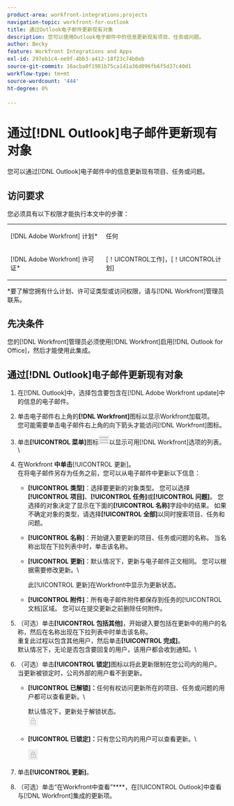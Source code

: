 ```yaml
---
product-area: workfront-integrations;projects
navigation-topic: workfront-for-outlook
title: 通过Outlook电子邮件更新现有对象
description: 您可以使用Outlook电子邮件中的信息更新现有项目、任务或问题。
author: Becky
feature: Workfront Integrations and Apps
exl-id: 297eb1c4-ee9f-4bb3-a412-18f23c74b0eb
source-git-commit: 16acba0f1981b75ca141a36d096fb6f5d37c40d1
workflow-type: tm+mt
source-wordcount: '444'
ht-degree: 0%

---
```


# 通过[!DNL Outlook]电子邮件更新现有对象

您可以通过[!DNL Outlook]电子邮件中的信息更新现有项目、任务或问题。

## 访问要求

您必须具有以下权限才能执行本文中的步骤：

<table style="table-layout:auto"> 
 <col> 
 <col> 
 <tbody> 
  <tr> 
   <td role="rowheader">[!DNL Adobe Workfront] 计划*</td> 
   <td> <p>任何</p> </td> 
  </tr> 
  <tr> 
   <td role="rowheader">[!DNL Adobe Workfront] 许可证*</td> 
   <td> <p>[！UICONTROL工作]，[！UICONTROL计划]</p> </td> 
  </tr> 
 </tbody> 
</table>

&#42;要了解您拥有什么计划、许可证类型或访问权限，请与[!DNL Workfront]管理员联系。

## 先决条件

您的[!DNL Workfront]管理员必须使用[!DNL Workfront]启用[!DNL Outlook for Office]，然后才能使用此集成。

## 通过[!DNL Outlook]电子邮件更新现有对象

1. 在[!DNL Outlook]中，选择包含要包含在[!DNL Adobe Workfront update]中的信息的电子邮件。
1. 单击电子邮件右上角的&#x200B;**[!DNL Workfront]**&#x200B;图标以显示Workfront加载项。\
   您可能需要单击电子邮件右上角的向下箭头才能访问[!DNL Workfront]图标。

1. 单击&#x200B;**[!UICONTROL 菜单]**&#x200B;图标![o365_addin_menu_icon.png](assets/o365-addin-menu2-icon.png)以显示可用[!DNL Workfront]选项的列表。\


1. 在Workfront **中单击**[!UICONTROL &#x200B;更新]。\
   在将电子邮件另存为任务之前，您可以从电子邮件中更新以下信息：

   * **[!UICONTROL 类型]**：选择要更新的对象类型。 您可以选择&#x200B;**[!UICONTROL 项目]**、**[!UICONTROL 任务]**&#x200B;或&#x200B;**[!UICONTROL 问题]**。 您选择的对象决定了显示在下面的&#x200B;**[!UICONTROL 名称]**&#x200B;字段中的结果。 如果不确定对象的类型，请选择&#x200B;**[!UICONTROL 全部]**&#x200B;以同时搜索项目、任务和问题。

   * **[!UICONTROL 名称]**：开始键入要更新的项目、任务或问题的名称。 当名称出现在下拉列表中时，单击该名称。
   * **[!UICONTROL 更新]**：默认情况下，更新与电子邮件正文相同。 您可以根据需要修改更新。\

     此[!UICONTROL 更新]在Workfront中显示为更新状态。

   * **[!UICONTROL 附件]**：所有电子邮件附件都保存到任务的[!UICONTROL 文档]区域。 您可以在提交更新之前删除任何附件。

1. （可选）单击&#x200B;**[!UICONTROL 包括其他]**，开始键入要包括在更新中的用户的名称，然后在名称出现在下拉列表中时单击该名称。\
   重复此过程以包含其他用户，然后单击&#x200B;**[!UICONTROL 完成]**。\
   默认情况下，无论是否包含要回复的用户，该用户都会收到通知。\

1. （可选）单击&#x200B;**[!UICONTROL 锁定]**&#x200B;图标以将此更新限制在您公司内的用户。 当更新被锁定时，公司外部的用户看不到更新。

   * **[!UICONTROL 已解锁]：**&#x200B;任何有权访问更新所在的项目、任务或问题的用户都可以查看更新。\

     默认情况下，更新处于解锁状态。\
      ![o365_addin_unlock.png](assets/o365-addin-unlock.png)

   * **[!UICONTROL 已锁定]：**&#x200B;只有您公司内的用户可以查看更新。\

     ![o365_addin_lock.png](assets/o365-addin-lock.png)

1. 单击&#x200B;**[!UICONTROL 更新]**。
1. （可选）单击“在Workfront中查看”****，在[!UICONTROL Outlook]中查看与[!DNL Workfront]集成的更新项。
